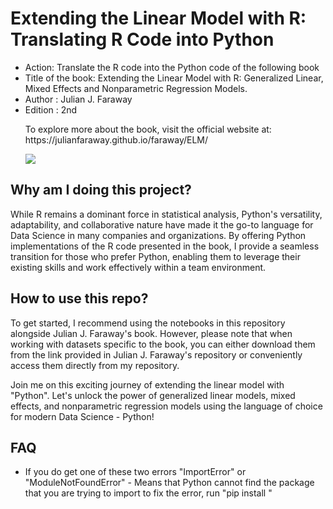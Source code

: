 # Extending the Linear Model with R: Translating R Code into Python
<ul> 
<li> Action: Translate the R code into the Python code of the following book</li>
<li> Title of the book: Extending the Linear Model with R: Generalized Linear, Mixed Effects and Nonparametric Regression Models.</li>
<li> Author : Julian J. Faraway </li>
<li> Edition : 2nd </li>
  
</p> <p> To explore more about the book, visit the official website at: https://julianfaraway.github.io/faraway/ELM/ </p>
  <img src=https://julianfaraway.github.io/faraway/ELM/elm2.jpg>
</ul>

## Why am I doing this project?
While R remains a dominant force in statistical analysis, Python's versatility, adaptability, and collaborative nature have made it the go-to language for Data Science in many companies and organizations. By offering Python implementations of the R code presented in the book, I provide a seamless transition for those who prefer Python, enabling them to leverage their existing skills and work effectively within a team environment.

## How to use this repo?
To get started, I recommend using the notebooks in this repository alongside Julian J. Faraway's book. However, please note that when working with datasets specific to the book, you can either download them from the link provided in Julian J. Faraway's repository or conveniently access them directly from my repository.

Join me on this exciting journey of extending the linear model with "Python". Let's unlock the power of generalized linear models, mixed effects, and nonparametric regression models using the language of choice for modern Data Science - Python!

## FAQ
<ul>
<li> If you do get one of these two errors "ImportError" or "ModuleNotFoundError" - Means that Python cannot find the package that you are trying to import to fix the error, run "pip install <package_name>"
</li>
</ul>